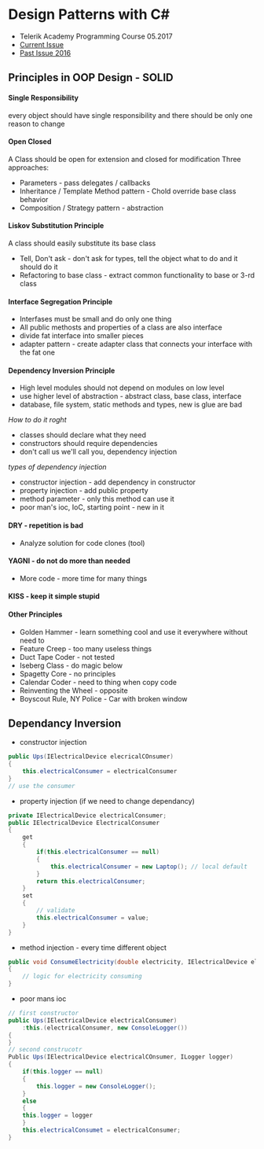 # Design Patterns with C#
- Telerik Academy Programming Course 05.2017
- [Current Issue](https://telerikacademy.com/Courses/Courses/Details/431)
- [Past Issue 2016](https://telerikacademy.com/Courses/Courses/Details/389)

## Principles in OOP Design - SOLID

#### Single Responsibility 
every object should have single responsibility and there should be only one reason to change

#### Open Closed
A Class should be open for extension and closed for modification
Three approaches:
- Parameters - pass delegates / callbacks
- Inheritance / Template Method pattern - Chold override base class behavior
- Composition / Strategy pattern - abstraction

#### Liskov Substitution Principle
A class should easily substitute its base class
- Tell, Don't ask - don't ask for types, tell the object what to do and it should do it
- Refactoring to base class - extract common functionality to base or 3-rd class

#### Interface Segregation Principle
- Interfases must be small and do only one thing
- All public methosts and properties of a class are also interface
- divide fat interface into smaller pieces
- adapter pattern - create adapter class that connects your interface with the fat one

#### Dependency Inversion Principle
- High level modules should not depend on modules on low level
- use higher level of abstraction - abstract class, base class, interface
- database, file system, static methods and types, new is glue are bad

*How to do it roght*  
- classes should declare what they need
- constructors should require dependencies
- don't call us we'll call you, dependency injection

*types of dependency injection*  
- constructor injection - add dependency in constructor
- property injection - add public property
- method parameter - only this method can use it
- poor man's ioc, IoC, starting point - new in it

#### DRY - repetition is bad
- Analyze solution for code clones (tool)

#### YAGNI - do not do more than needed
- More code - more time for many things

#### KISS - keep it simple stupid
#### Other Principles
- Golden Hammer - learn something cool and use it everywhere without need to
- Feature Creep - too many useless things
- Duct Tape Coder - not tested 
- Iseberg Class - do magic below
- Spagetty Core - no principles
- Calendar Coder - need to thing when copy code
- Reinventing the Wheel - opposite
- Boyscout Rule, NY Police - Car with broken window

## Dependancy Inversion 
- constructor injection
```c#
public Ups(IElectricalDevice elecricalCOnsumer)
{
    this.electricalConsumer = electricalConsumer
}
// use the consumer
```

- property injection (if we need to change dependancy)
```c#
private IElectricalDevice electricalConsumer;
public IElectricalDevice ElectricalConsumer
{
    get
    {
        if(this.electricalConsumer == null)
        {
            this.electricalConsumer = new Laptop(); // local default
        }
        return this.electricalConsumer;
    }
    set
    {
        // validate
        this.electricalConsumer = value;
    }
}
```

- method injection - every time different object
```c#
public void ConsumeElectricity(double electricity, IElectricalDevice electricalConsumer)
{
    // logic for electricity consuming
}
```

- poor mans ioc
```c#
// first constructor
public Ups(IElectricalDevice electricalConsumer)
    :this.(electricalConsumer, new ConsoleLogger())
{
}
// second construcotr
Public Ups(IElectricalDevice electricalCOnsumer, ILogger logger)
{
    if(this.logger == null)
    {
        this.logger = new ConsoleLogger();
    }
    else
    {
    this.logger = logger
    }
    this.electricalConsumet = electricalConsumer;
}
```